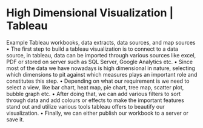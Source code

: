 # High Dimensional Visualization | Tableau 
Example Tableau workbooks, data extracts, data sources, and map sources
•	The first step to build a tableau visualization is to connect to a data source, in tableau, data can be imported through various sources like excel, PDF or stored on server such as SQL Server, Google Analytics etc.
•	Since most of the data we have nowadays is high dimensional in nature, selecting which dimensions to pit against which measures plays an important role and constitutes this step.
•	Depending on what our requirement is we need to select a view, like bar chart, heat map, pie chart, tree map, scatter plot, bubble graph etc.
•	After doing that, we can add various filters to sort through data and add colours or effects to make the important features stand out and utilize various tools tableau offers to beautify our visualization.
•	Finally, we can either publish our workbook to a server or save it. 
 
